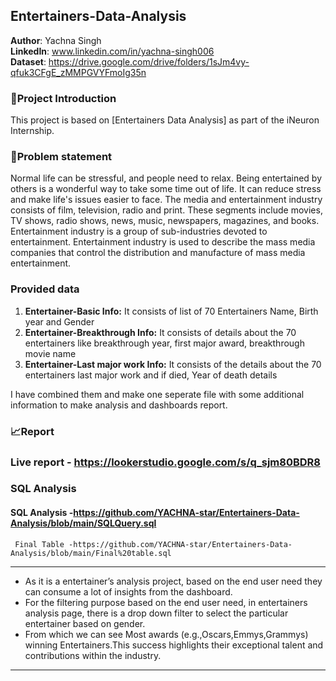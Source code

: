 ## Entertainers-Data-Analysis
**Author**: Yachna Singh <br />
**LinkedIn**: www.linkedin.com/in/yachna-singh006  <br />
**Dataset**: https://drive.google.com/drive/folders/1sJm4vy-qfuk3CFgE_zMMPGVYFmoIg35n<br /> 


### 📝Project Introduction
This  project is based on [Entertainers Data Analysis] as part of the iNeuron Internship.


### 🎯Problem statement 

Normal life can be stressful, and people need to relax. Being entertained by others is a wonderful way to take some time out of life. It can reduce stress and make life's issues easier to face. The media and entertainment industry consists of film, television, radio and print. These segments include movies, TV shows, radio shows, news, music, newspapers, magazines, and books. Entertainment industry is a group of sub-industries devoted to entertainment. Entertainment industry is used to describe the mass media companies that control the distribution and manufacture of mass media entertainment.

### Provided data
  
  1. **Entertainer-Basic Info:** It consists of list of 70 Entertainers Name, Birth year and Gender 
  2. **Entertainer-Breakthrough Info:** It consists of details about the 70 entertainers like breakthrough year, first major award, breakthrough movie name 
  3. **Entertainer-Last major work Info:** It consists of the details about the 70 entertainers last major  work and if died, Year of death details
  
  I have combined them and make one seperate file with some additional information to make analysis and dashboards report.


### 📈Report 

### Live report - https://lookerstudio.google.com/s/q_sjm80BDR8

### SQL Analysis
#### SQL Analysis -https://github.com/YACHNA-star/Entertainers-Data-Analysis/blob/main/SQLQuery.sql
     Final Table -https://github.com/YACHNA-star/Entertainers-Data-Analysis/blob/main/Final%20table.sql

---

- As it is a entertainer’s analysis project, based on the end user need they can consume a lot of insights from the dashboard.
- For the filtering purpose based on the end user need, in entertainers analysis page, there is a drop down filter to select the particular entertainer based on gender.
- From which we can see Most awards (e.g.,Oscars,Emmys,Grammys) winning Entertainers.This success highlights their exceptional talent and contributions within the industry.
  
---
